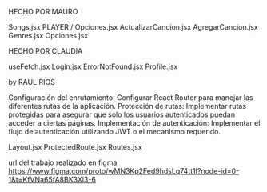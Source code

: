 HECHO POR MAURO

Songs.jsx
PLAYER /
Opciones.jsx
ActualizarCancion.jsx
AgregarCancion.jsx
Genres.jsx
Opciones.jsx

HECHO POR CLAUDIA

useFetch.jsx
Login.jsx
ErrorNotFound.jsx
Profile.jsx


by RAUL RIOS

Configuración del enrutamiento: Configurar React Router para manejar las diferentes rutas de la aplicación.
Protección de rutas: Implementar rutas protegidas para asegurar que solo los usuarios autenticados puedan acceder a ciertas páginas.
Implementación de autenticación: Implementar el flujo de autenticación utilizando JWT o el mecanismo requerido.

Layout.jsx
ProtectedRoute.jsx
Routes.jsx

  url del trabajo realizado en figma
  https://www.figma.com/proto/wMN3Kp2Fed9hdsLq74tt1I?node-id=0-1&t=KfVNa65fA8BK3Xl3-6
